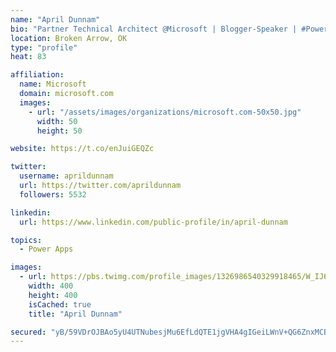 ```yaml
---
name: "April Dunnam"
bio: "Partner Technical Architect @Microsoft | Blogger-Speaker | #PowerApps, #PowerAutomate, #Office365, #SharePoint | #WIT | #Karaoke Queen"
location: Broken Arrow, OK
type: "profile"
heat: 83

affiliation:
  name: Microsoft
  domain: microsoft.com
  images:
    - url: "/assets/images/organizations/microsoft.com-50x50.jpg"
      width: 50
      height: 50

website: https://t.co/enJuiGEQZc

twitter:
  username: aprildunnam
  url: https://twitter.com/aprildunnam
  followers: 5532

linkedin:
  url: https://www.linkedin.com/public-profile/in/april-dunnam

topics:
  - Power Apps

images:
  - url: https://pbs.twimg.com/profile_images/1326986540329918465/W_IJ6Ih2_400x400.jpg
    width: 400
    height: 400
    isCached: true
    title: "April Dunnam"

secured: "yB/59VDrOJBAo5yU4UTNubesjMu6EfLdQTE1jgVHA4gIGeiLWnV+QG6ZnxMCBii/einMwFeTovygShuQNQp7gjLBQ8obdTNNssk9njrdB270dbtVOkNEXpSepzihk2ZgnZ75iVmv+SWtRyzF2VdRxXGgmFq/glj17Durb3PJ4U0nHe1jW3MQ4nKtvZJac8TGMOVBRHho3vr27M/SCVS+AvZ9CLDDeVde+39TpJ3AMX96d3lC5RlUEEC0cUwWW2+e5pPf/NgYyuOz6z7SiL9xdXflPKDzPi8xiBc1OuydwpmVY2IB6/noDAOTuvGMk1/s45rxKeCWRwu7ZtKXOloBrqubeIgG6TLlgEMIIeVLLXGwlDSzfDsRRoDRR8u/J0A7WE9FLt2KUtbmvYFbU6qBdgG+hRUX4XBTsJv/fuh3d4A=;vM21Ctq51HULZzIryvxL0A=="
---
```


